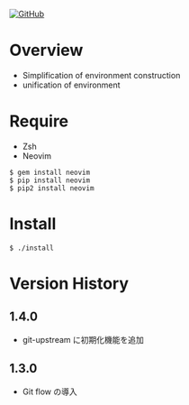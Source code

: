 <a href="LICENSE" alt="MIT License"><img alt="GitHub" src="https://img.shields.io/github/license/toshiki670/dotfiles?style=flat-square"></a>

# Overview
- Simplification of environment construction
- unification of environment


# Require
- Zsh
- Neovim  
```
$ gem install neovim
$ pip install neovim
$ pip2 install neovim
```

# Install
`$ ./install`

# Version History
## 1.4.0
- git-upstream に初期化機能を追加

## 1.3.0
- Git flow の導入
